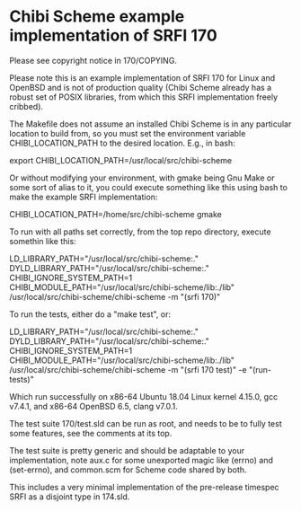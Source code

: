 # Chibi Scheme example implementation of SRFI 170

Please see copyright notice in 170/COPYING.

Please note this is an example implementation of SRFI 170 for Linux
and OpenBSD and is not of production quality (Chibi Scheme already has
a robust set of POSIX libraries, from which this SRFI implementation
freely cribbed).

The Makefile does not assume an installed Chibi Scheme is in any
particular location to build from, so you must set the environment
variable CHIBI_LOCATION_PATH to the desired location.  E.g., in bash:

export CHIBI_LOCATION_PATH=/usr/local/src/chibi-scheme

Or without modifying your environment, with gmake being Gnu Make or
some sort of alias to it, you could execute something like this using
bash to make the example SRFI implementation:

CHIBI_LOCATION_PATH=/home/src/chibi-scheme gmake

To run with all paths set correctly, from the top repo directory,
execute somethin like this:

LD_LIBRARY_PATH="/usr/local/src/chibi-scheme:." DYLD_LIBRARY_PATH="/usr/local/src/chibi-scheme:." CHIBI_IGNORE_SYSTEM_PATH=1 CHIBI_MODULE_PATH="/usr/local/src/chibi-scheme/lib:./lib" /usr/local/src/chibi-scheme/chibi-scheme -m "(srfi 170)"

To run the tests, either do a "make test", or:

LD_LIBRARY_PATH="/usr/local/src/chibi-scheme:." DYLD_LIBRARY_PATH="/usr/local/src/chibi-scheme:." CHIBI_IGNORE_SYSTEM_PATH=1 CHIBI_MODULE_PATH="/usr/local/src/chibi-scheme/lib:./lib" /usr/local/src/chibi-scheme/chibi-scheme -m "(srfi 170 test)" -e "(run-tests)"

Which run successfully on x86-64 Ubuntu 18.04 Linux kernel 4.15.0, gcc
v7.4.1, and x86-64 OpenBSD 6.5, clang v7.0.1.

The test suite 170/test.sld can be run as root, and needs to be to
fully test some features, see the comments at its top.

The test suite is pretty generic and should be adaptable to your
implementation, note aux.c for some unexported magic like (errno) and
(set-errno), and common.scm for Scheme code shared by both.

This includes a very minimal implementation of the pre-release
timespec SRFI as a disjoint type in 174.sld.
